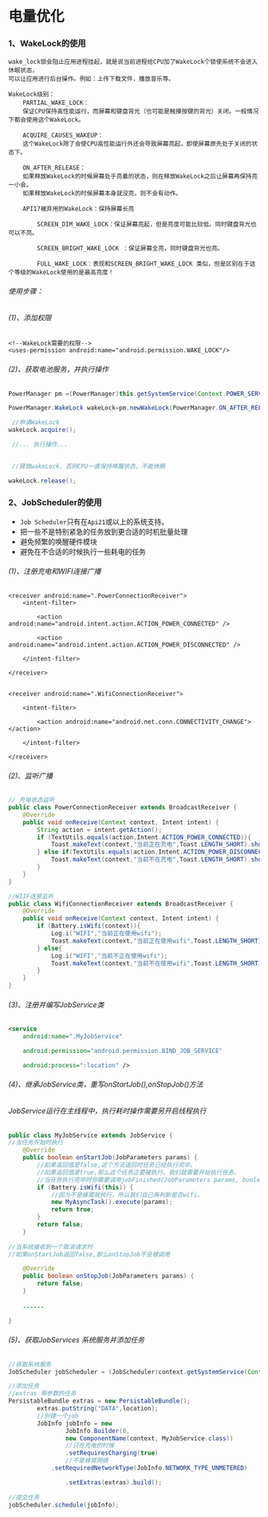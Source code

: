 # 电量优化

### 1、WakeLock的使用

    wake_lock锁会阻止应用进程挂起，就是说当前进程给CPU加了WakeLock个锁使系统不会进入休眠状态，
    可以让应用进行后台操作。例如：上传下载文件，播放音乐等。
    
    WakeLock级别：
        PARTIAL_WAKE_LOCK：
        保证CPU保持高性能运行，而屏幕和键盘背光（也可能是触摸按键的背光）关闭。一般情况下都会使用这个WakeLock。
    
        ACQUIRE_CAUSES_WAKEUP：
        这个WakeLock除了会使CPU高性能运行外还会导致屏幕亮起，即使屏幕原先处于关闭的状态下。
    
        ON_AFTER_RELEASE：
        如果释放WakeLock的时候屏幕处于亮着的状态，则在释放WakeLock之后让屏幕再保持亮一小会。
        如果释放WakeLock的时候屏幕本身就没亮，则不会有动作。
    
        API17被弃用的WakeLock：保持屏幕长亮
    
            SCREEN_DIM_WAKE_LOCK：保证屏幕亮起，但是亮度可能比较低。同时键盘背光也可以不亮。
    
            SCREEN_BRIGHT_WAKE_LOCK ：保证屏幕全亮，同时键盘背光也亮。
    
            FULL_WAKE_LOCK：表现和SCREEN_BRIGHT_WAKE_LOCK 类似，但是区别在于这个等级的WakeLock使用的是最高亮度！

###### 使用步骤：

###### (1)、添加权限

```
<!--WakeLock需要的权限-->
<uses-permission android:name="android.permission.WAKE_LOCK"/>
```

###### (2)、获取电池服务，并执行操作

```java
PowerManager pm =(PowerManager)this.getSystemService(Context.POWER_SERVICE);

PowerManager.WakeLock wakeLock=pm.newWakeLock(PowerManager.ON_AFTER_RELEASE|PowerManager.PARTIAL_WAKE_LOCK);

 //申请WakeLock
wakeLock.acquire();

 //... 执行操作...
 

 //释放wakeLock，否则CPU一直保持唤醒状态，不能休眠

wakeLock.release();
```

### 2、JobScheduler的使用

- `Job Scheduler`只有在`Api21`或以上的系统支持。
- 把一些不是特别紧急的任务放到更合适的时机批量处理
- 避免频繁的唤醒硬件模块
- 避免在不合适的时候执行一些耗电的任务

###### (1)、注册充电和WIFI连接广播

```
<receiver android:name=".PowerConnectionReceiver">
    <intent-filter>

        <action android:name="android.intent.action.ACTION_POWER_CONNECTED" />

        <action android:name="android.intent.action.ACTION_POWER_DISCONNECTED" />

    </intent-filter>

</receiver>
        

<receiver android:name=".WifiConnectionReceiver">

    <intent-filter>

        <action android:name="android.net.conn.CONNECTIVITY_CHANGE"></action>

    </intent-filter>

</receiver>
```

###### (2)、监听广播

```java
// 充电状态监听
public class PowerConnectionReceiver extends BroadcastReceiver {
    @Override
    public void onReceive(Context context, Intent intent) {
        String action = intent.getAction();
        if (TextUtils.equals(action,Intent.ACTION_POWER_CONNECTED)){
            Toast.makeText(context,"当前正在充电",Toast.LENGTH_SHORT).show();
        } else if(TextUtils.equals(action,Intent.ACTION_POWER_DISCONNECTED)){
            Toast.makeText(context,"当前不在充电",Toast.LENGTH_SHORT).show();
        }
    }
}

//WIIF连接监听
public class WifiConnectionReceiver extends BroadcastReceiver {
    @Override
    public void onReceive(Context context, Intent intent) {
        if (Battery.isWifi(context)){
            Log.i("WIFI","当前正在使用wifi");
            Toast.makeText(context,"当前正在使用wifi",Toast.LENGTH_SHORT).show();
        } else{
            Log.i("WIFI","当前不正在使用wifi");
            Toast.makeText(context,"当前不在使用wifi",Toast.LENGTH_SHORT).show();
        }
    }
}
```

###### (3)、注册并编写JobService类

```xml
<service
    android:name=".MyJobService"

    android:permission="android.permission.BIND_JOB_SERVICE"

    android:process=":location" />
```

###### (4)、继承JobService类，重写onStartJob(),onStopJob()方法

###### JobService运行在主线程中，执行耗时操作需要另开启线程执行

```java
public class MyJobService extends JobService {
//当任务开始时执行
    @Override
    public boolean onStartJob(JobParameters params) {
        //如果返回值是false,这个方法返回时任务已经执行完毕。
        //如果返回值是true,那么这个任务正要被执行，我们就需要开始执行任务。
        //当任务执行完毕时你需要调用jobFinished(JobParameters params, boolean needsRescheduled)来通知系统
        if (Battery.isWifi(this)) {
            //因为不是蜂窝就执行，所以我们自己再判断是否wifi。
            new MyAsyncTask().execute(params);
            return true;
        }
        return false;
    }
    
//当系统接收到一个取消请求时
//如果onStartJob返回false,那么onStopJob不会被调用

    @Override
    public boolean onStopJob(JobParameters params) {
        return false;
    }
    
    ......
    
}
```

###### (5)、获取JobServices 系统服务并添加任务

```java
//获取系统服务
JobScheduler jobScheduler = (JobScheduler)context.getSystemService(Context.JOB_SCHEDULER_SERVICE);

//添加任务
//extras 带参数的任务
PersistableBundle extras = new PersistableBundle();
        extras.putString("DATA",location);
        //创建一个job
        JobInfo jobInfo = new
                JobInfo.Builder(0,
                new ComponentName(context, MyJobService.class))
                //只在充电的时候
                .setRequiresCharging(true)
                //不是蜂窝网络
            .setRequiredNetworkType(JobInfo.NETWORK_TYPE_UNMETERED)

                .setExtras(extras).build();
  
//提交任务
jobScheduler.schedule(jobInfo);
```
